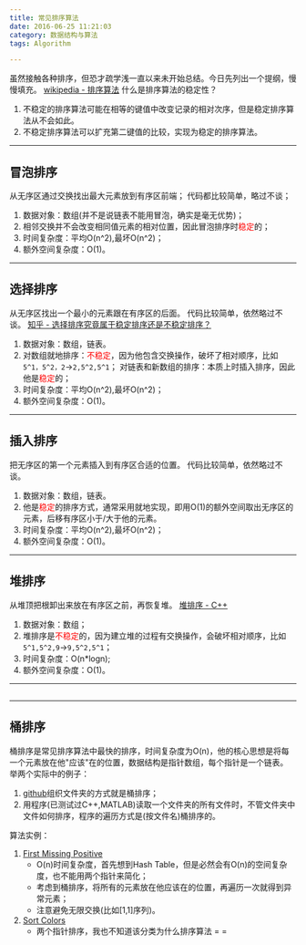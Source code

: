 ```yaml
---
title: 常见排序算法
date: 2016-06-25 11:21:03
category: 数据结构与算法
tags: Algorithm

---
```


虽然接触各种排序，但恐才疏学浅一直以来未开始总结。今日先列出一个提纲，慢慢填充。
[wikipedia - 排序算法](https://zh.wikipedia.org/wiki/%E6%8E%92%E5%BA%8F%E7%AE%97%E6%B3%95)
什么是排序算法的稳定性？
1. 不稳定的排序算法可能在相等的键值中改变记录的相对次序，但是稳定排序算法从不会如此。
2. 不稳定排序算法可以扩充第二键值的比较，实现为稳定的排序算法。

---

## 冒泡排序

从无序区通过交换找出最大元素放到有序区前端；
代码都比较简单，略过不谈；
1. 数据对象：数组(并不是说链表不能用冒泡，确实是毫无优势)；
2. 相邻交换并不会改变相同值元素的相对位置，因此冒泡排序时<font color = red>稳定</font>的；
3. 时间复杂度：平均O(n^2),最坏O(n^2)；
4. 额外空间复杂度：O(1)。

---

## 选择排序

从无序区找出一个最小的元素跟在有序区的后面。
代码比较简单，依然略过不谈。
[知乎 - 选择排序究竟属于稳定排序还是不稳定排序？](https://www.zhihu.com/question/20926405)
1. 数据对象：数组，链表。
2. 对数组就地排序：<font color=red>不稳定</font>，因为他包含交换操作，破坏了相对顺序，比如`5^1，5^2，2`->`2,5^2,5^1`；
   对链表和新数组的排序：本质上时插入排序，因此他是<font color=red>稳定</font>的；
3. 时间复杂度：平均O(n^2),最坏O(n^2)；
4. 额外空间复杂度：O(1)。

---

## 插入排序

把无序区的第一个元素插入到有序区合适的位置。
代码比较简单，依然略过不谈。
1. 数据对象：数组，链表。
2. 他是<font color=red>稳定</font>的排序方式，通常采用就地实现，即用O(1)的额外空间取出无序区的元素，后移有序区小于/大于他的元素。
3. 时间复杂度：平均O(n^2),最坏O(n^2)；
4. 额外空间复杂度：O(1)。

---

## 堆排序

从堆顶把根卸出来放在有序区之前，再恢复堆。
[堆排序 - C++](https://github.com/applefishsky009/DataStructuresAndAlgorithms/blob/master/3%20-%20HeapSort/HeapSort.cpp)
1. 数据对象：数组；
2. 堆排序是<font color=red>不稳定</font>的，因为建立堆的过程有交换操作，会破坏相对顺序，比如`5^1,5^2,9`->`9,5^2,5^1`；
3. 时间复杂度：O(n*logn);
4. 额外空间复杂度：O(1)。

---

## 

---

## 桶排序

桶排序是常见排序算法中最快的排序，时间复杂度为O(n)，他的核心思想是将每一个元素放在他"应该"在的位置，数据结构是指针数组，每个指针是一个链表。
举两个实际中的例子：
1. [github](https://github.com/applefishsky009/LeetCode)组织文件夹的方式就是桶排序；
2. 用程序(已测试过C++,MATLAB)读取一个文件夹的所有文件时，不管文件夹中文件如何排序，程序的遍历方式是(按文件名)桶排序的。

算法实例：
1. [First Missing Positive](https://github.com/applefishsky009/LeetCode/blob/master/41%20-%20First%20Missing%20Positive/41%20-%20First%20Missing%20Positive.cpp)
	+ O(n)时间复杂度，首先想到Hash Table，但是必然会有O(n)的空间复杂度，也不能用两个指针来简化；
	+ 考虑到桶排序，将所有的元素放在他应该在的位置，再遍历一次就得到异常元素；
	+ 注意避免无限交换(比如[1,1]序列)。
2. [Sort Colors](https://github.com/applefishsky009/LeetCode/blob/master/75%20-%20Sort%20Colors/75%20-%20Sort%20Colors.cpp)
	+ 两个指针排序，我也不知道该分类为什么排序算法 = =

